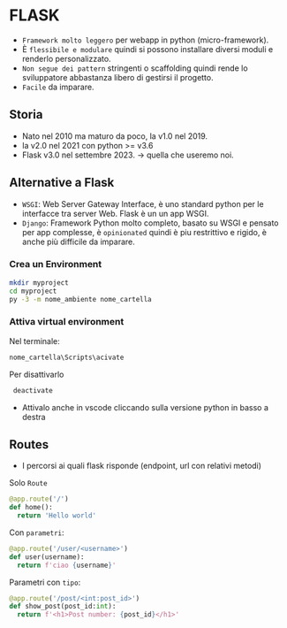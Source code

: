 # FLASK
- `Framework molto leggero` per webapp in python (micro-framework). 
- È `flessibile e modulare` quindi si possono installare diversi moduli e renderlo personalizzato.
- `Non segue dei pattern` stringenti o scaffolding quindi rende lo sviluppatore abbastanza libero di gestirsi il progetto.
- `Facile` da imparare.

## Storia
- Nato nel 2010 ma maturo da poco, la v1.0 nel 2019.
- la v2.0 nel 2021 con python >= v3.6
- Flask v3.0 nel settembre 2023. -> quella che useremo noi.

## Alternative a Flask
- `WSGI`: Web Server Gateway Interface, è uno standard python per le interfacce tra server Web. Flask è un un app WSGI.
- `Django`: Framework Python molto completo, basato su WSGI e pensato per app complesse, è `opinionated` quindi è piu restrittivo e rigido, è anche più difficile da imparare.

### Crea un Environment
```bash
mkdir myproject
cd myproject
py -3 -m nome_ambiente nome_cartella
```
### Attiva virtual environment
Nel terminale:
```bash
nome_cartella\Scripts\acivate
```
Per disattivarlo  
```bash
 deactivate
 ```
- Attivalo anche in vscode cliccando sulla versione python in basso a destra


## Routes
- I percorsi ai quali flask risponde (endpoint, url con relativi metodi)
  
Solo `Route`
```python
@app.route('/')
def home():
  return 'Hello world'
```
  
Con `parametri`:
```py
@app.route('/user/<username>')
def user(username):
  return f'ciao {username}'
```
  
Parametri con `tipo`:
```py
@app.route('/post/<int:post_id>')
def show_post(post_id:int):
  return f'<h1>Post number: {post_id}</h1>'
```